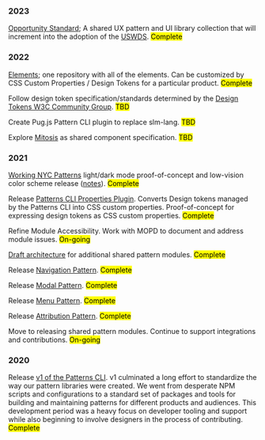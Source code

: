 ### 2023

<p class="flex items-center justify-between border-b py-2 border-grey-20t mb-0">
  <span><a target="_blank" href="https://nycopportunity.github.io/standard">Opportunity Standard</a>; A shared UX pattern and UI library collection that will increment into the adoption of the <a href="https://designsystem.digital.gov/" target="_blank">USWDS</a>.</span>
  <mark class="badge mis-2 flex-shrink-0 bg-green-30t text-green">Complete</mark>
</p>

### 2022

<p class="flex items-center justify-between border-b py-2 border-grey-20t mb-0">
  <span><a target="_blank" href="https://github.com/NYCOpportunity/pattern-elements">Elements</a>; one repository with all of the elements. Can be customized by CSS Custom Properties / Design Tokens for a particular product.</span>
  <mark class="badge mis-2 flex-shrink-0 bg-green-30t text-green">Complete</mark>
</p>

<p class="flex items-center justify-between border-b py-2 border-grey-20t mb-0">
  <span>Follow design token specification/standards determined by the <a target="_blank" href="https://github.com/design-tokens/community-group">Design Tokens W3C Community Group</a>.</span>
  <mark class="badge mis-2 flex-shrink-0">TBD</mark>
</p>

<p class="flex items-center justify-between border-b py-2 border-grey-20t mb-0">
  <span>Create Pug.js Pattern CLI plugin to replace slm-lang.</span>
  <mark class="badge mis-2 flex-shrink-0">TBD</mark>
</p>

<p class="flex items-center justify-between border-b py-2 border-grey-20t mb-0">
  <span>Explore <a target="_blank" href="https://github.com/builderio/mitosis">Mitosis</a> as shared component specification.</span>
  <mark class="badge mis-2 flex-shrink-0">TBD</mark>
</p>

### 2021

<p class="flex items-center justify-between border-b border-t py-2 border-grey-20t mb-0">
  <span><a target="_blank" href="https://github.com/CityOfNewYork/working-nyc-patterns">Working NYC Patterns</a> light/dark mode proof-of-concept and low-vision color scheme release (<a target="_blank" href="https://github.com/CityOfNewYork/working-nyc/releases/tag/v1.7.0">notes</a>).</span>
  <mark class="badge mis-2 flex-shrink-0 bg-green-30t text-green">Complete</mark>
</p>

<p class="flex items-center justify-between border-b py-2 border-grey-20t mb-0">
  <span>Release <a target="_blank" href="https://github.com/NYCOpportunity/patterns-plugin-properties">Patterns CLI Properties Plugin</a>. Converts Design tokens managed by the Patterns CLI into CSS custom properties. Proof-of-concept for expressing design tokens as CSS custom properties.</span>
  <mark class="badge mis-2 flex-shrink-0 bg-green-30t text-green">Complete</mark>
</p>

<p class="flex items-center justify-between border-b py-2 border-grey-20t mb-0">
  <span>Refine Module Accessibility. Work with MOPD to document and address module issues.</span>
  <mark class="badge mis-2 flex-shrink-0 bg-blue-20t text-blue">On-going</mark>
</p>

<p class="flex items-center justify-between border-b py-2 border-grey-20t mb-0">
  <span><a target="_blank" href="https://www.figma.com/file/jpvfMN4UETOvjQG9EJoH4n/Patterns-Architecture?node-id=0%3A1">Draft architecture</a> for additional shared pattern modules.</span>
  <mark class="badge mis-2 flex-shrink-0 bg-green-30t text-green">Complete</mark>
</p>

<p class="flex items-center justify-between border-b py-2 border-grey-20t mb-0">
  <span>Release <a target="_blank" href="https://github.com/NYCOpportunity/pattern-navigation">Navigation Pattern</a>.</span>
  <mark class="badge mis-2 flex-shrink-0 bg-green-30t text-green">Complete</mark>
</p>

<p class="flex items-center justify-between border-b py-2 border-grey-20t mb-0">
  <span>Release <a target="_blank" href="https://github.com/NYCOpportunity/pattern-modal">Modal Pattern</a>.</span>
  <mark class="badge mis-2 flex-shrink-0 bg-green-30t text-green">Complete</mark>
</p>

<p class="flex items-center justify-between border-b py-2 border-grey-20t mb-0">
  <span>Release <a target="_blank" href="https://github.com/NYCOpportunity/pattern-menu">Menu Pattern</a>.</span>
  <mark class="badge mis-2 flex-shrink-0 bg-green-30t text-green">Complete</mark>
</p>

<p class="flex items-center justify-between border-b py-2 border-grey-20t mb-0">
  <span>Release <a target="_blank" href="https://github.com/NYCOpportunity/pattern-attribution">Attribution Pattern</a>.</span>
  <mark class="badge mis-2 flex-shrink-0 bg-green-30t text-green">Complete</mark>
</p>

<p class="flex items-center justify-between border-b py-2 border-grey-20t mb-0">
  <span>Move to releasing shared pattern modules. Continue to support integrations and contributions.</span>
  <mark class="badge mis-2 flex-shrink-0 bg-blue-20t text-blue">On-going</mark>
</p>

### 2020

<p class="flex items-center justify-between border-b border-t py-2 border-grey-20t mb-0">
  <span>Release <a target="_blank" href="https://github.com/CityOfNewYork/patterns-cli/releases/tag/v1.0.0">v1 of the Patterns CLI</a>. v1 culminated a long effort to standardize the way our pattern libraries were created. We went from desperate NPM scripts and configurations to a standard set of packages and tools for building and maintaining patterns for different products and audiences. This development period was a heavy focus on developer tooling and support while also beginning to involve designers in the process of contributing.</span>
  <mark class="badge mis-2 flex-shrink-0 bg-green-30t text-green">Complete</mark>
</p>
